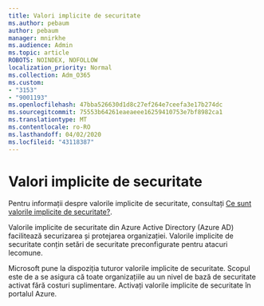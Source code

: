 ```yaml
---
title: Valori implicite de securitate
ms.author: pebaum
author: pebaum
manager: mnirkhe
ms.audience: Admin
ms.topic: article
ROBOTS: NOINDEX, NOFOLLOW
localization_priority: Normal
ms.collection: Adm_O365
ms.custom:
- "3153"
- "9001193"
ms.openlocfilehash: 47bba526630d1d8c27ef264e7ceefa3e17b274dc
ms.sourcegitcommit: 75553b64261eaeaeee16259410753e7bf8982ca1
ms.translationtype: MT
ms.contentlocale: ro-RO
ms.lasthandoff: 04/02/2020
ms.locfileid: "43118387"
---
```

# <a name="security-defaults"></a>Valori implicite de securitate

Pentru informații despre valorile implicite de securitate, consultați [Ce sunt valorile implicite de securitate?](https://docs.microsoft.com/azure/active-directory/conditional-access/concept-conditional-access-security-defaults).

Valorile implicite de securitate din Azure Active Directory (Azure AD) facilitează securizarea și protejarea organizației. Valorile implicite de securitate conțin setări de securitate preconfigurate pentru atacuri lecomune.

Microsoft pune la dispoziția tuturor valorile implicite de securitate. Scopul este de a se asigura că toate organizațiile au un nivel de bază de securitate activat fără costuri suplimentare. Activați valorile implicite de securitate în portalul Azure.
